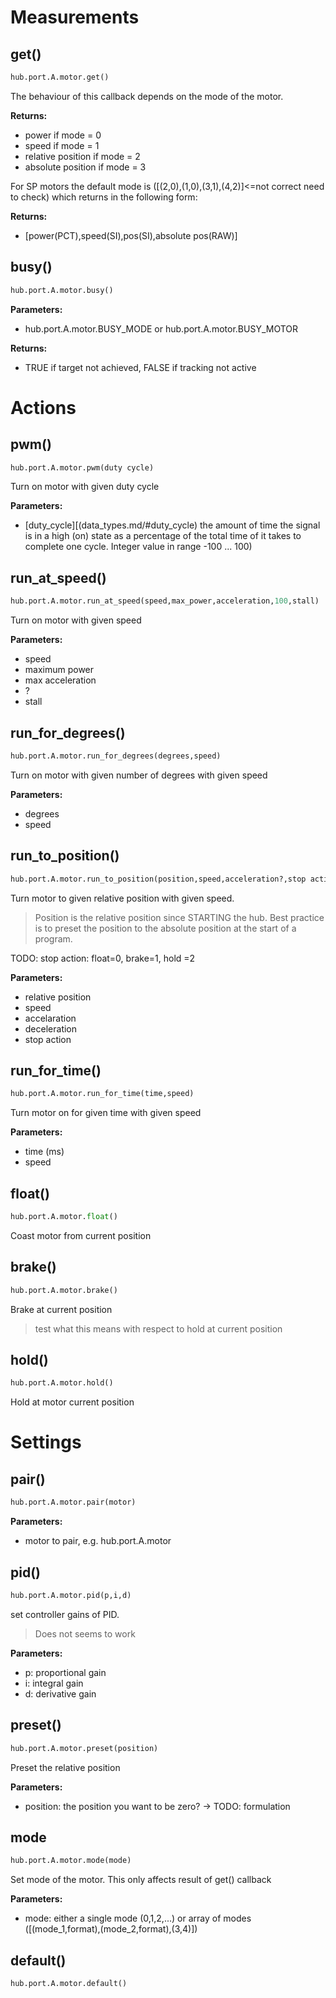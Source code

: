 # Measurements

## get()

``` python
hub.port.A.motor.get()
```

The behaviour of this callback depends on the mode of the motor. 

__Returns:__

*  power if mode = 0
*  speed if mode = 1
*  relative position if mode = 2
*  absolute position if mode = 3 

For SP motors the default mode is ([(2,0),(1,0),(3,1),(4,2)]<=not correct need to check)
which returns in the following form:

__Returns:__

*  [power(PCT),speed(SI),pos(SI),absolute pos(RAW)] 

## busy()

``` python
hub.port.A.motor.busy()
```

__Parameters:__

*  hub.port.A.motor.BUSY_MODE or hub.port.A.motor.BUSY_MOTOR

__Returns:__

*  TRUE if target not achieved, FALSE if tracking not active

# Actions

## pwm()

``` python
hub.port.A.motor.pwm(duty cycle)
```

Turn on motor with given duty cycle

__Parameters:__

*  [duty_cycle][(data_types.md/#duty_cycle) the amount of time the signal is in a high (on) state as a percentage of the total time of it takes to complete one cycle. Integer value in range -100 ... 100)

## run_at_speed()

``` python
hub.port.A.motor.run_at_speed(speed,max_power,acceleration,100,stall)
```
Turn on motor with given speed

__Parameters:__

*  speed
*  maximum power
*  max acceleration
*  ?
*  stall 

## run_for_degrees()

``` python
hub.port.A.motor.run_for_degrees(degrees,speed)
```
Turn on motor with given number of degrees with given speed

__Parameters:__

*  degrees
*  speed

## run_to_position()

``` python
hub.port.A.motor.run_to_position(position,speed,acceleration?,stop action)
```

Turn motor to given relative position with given speed. 

> Position is the relative position since STARTING the hub. Best practice is to preset the position to the absolute position at the start of a program.

TODO: stop action: float=0,  brake=1, hold =2

__Parameters:__

*  relative position
*  speed
*  accelaration
*  deceleration
*  stop action

## run_for_time()

``` python
hub.port.A.motor.run_for_time(time,speed)
```
Turn motor on for given time with given speed

__Parameters:__

*  time (ms)
*  speed

## float()
``` python
hub.port.A.motor.float()
```
Coast motor from current position

## brake()
  
``` python
hub.port.A.motor.brake()
```
Brake at current position

> test what this means with respect to hold at current position

## hold()

``` python
hub.port.A.motor.hold()
```
Hold at motor current position

# Settings

## pair()

``` python
hub.port.A.motor.pair(motor)
```

__Parameters:__

*  motor to pair, e.g. hub.port.A.motor

## pid()

``` python
hub.port.A.motor.pid(p,i,d)
```
set controller gains of PID. 

> Does not seems to work

__Parameters:__

*  p: proportional gain
*  i: integral gain
*  d: derivative gain

## preset()

``` python
hub.port.A.motor.preset(position)
```
Preset the relative position

__Parameters:__

*  position: the position you want to be zero? -> TODO: formulation

## mode

``` python
hub.port.A.motor.mode(mode)
```
Set mode of the motor. This only affects result of get() callback

__Parameters:__

*  mode: either a single mode (0,1,2,...) or array of modes ([(mode_1,format),(mode_2,format),(3,4)])

## default()

```
hub.port.A.motor.default()
```

